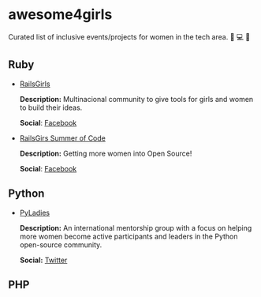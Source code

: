 # awesome4girls
Curated list of inclusive events/projects for women in the tech area. :rose: :computer: :gift_heart:

## Ruby
 - [RailsGirls](http://railsgirls.com/)
   
   **Description:** Multinacional community to give tools for girls and women to build their ideas.
   
   **Social**: [Facebook](https://www.facebook.com/railsgirls/)

 - [RailsGirs Summer of Code](http://railsgirlssummerofcode.org/)
     
   **Description:** Getting more women into Open Source!
   
   **Social**: 
     [Facebook](https://www.facebook.com/Rails-Girls-Summer-of-Code-620914904656191/)

## Python
 - [PyLadies](http://www.pyladies.com/)
 
   **Description:** An international mentorship group with a focus on helping more women become active participants and leaders in the Python open-source community.
   
   **Social:**
     [Twitter](https://twitter.com/pyladies/lists/pyladies-locations)

## PHP
 
